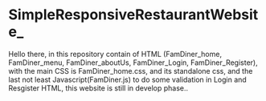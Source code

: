 # SimpleResponsiveRestaurantWebsite_
Hello there, in this repository contain of HTML (FamDiner_home, FamDiner_menu, FamDiner_aboutUs, FamDiner_Login, FamDiner_Register), with the main CSS is FamDiner_home.css, and its standalone css, and the last not least Javascript(FamDiner.js) to do some validation in Login and Resgister HTML, this website is still in develop phase.. 
